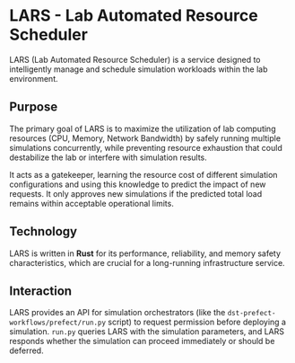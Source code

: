 # LARS - Lab Automated Resource Scheduler

LARS (Lab Automated Resource Scheduler) is a service designed to intelligently manage and schedule simulation workloads within the lab environment.

## Purpose

The primary goal of LARS is to maximize the utilization of lab computing resources (CPU, Memory, Network Bandwidth) by safely running multiple simulations concurrently, while preventing resource exhaustion that could destabilize the lab or interfere with simulation results.

It acts as a gatekeeper, learning the resource cost of different simulation configurations and using this knowledge to predict the impact of new requests. It only approves new simulations if the predicted total load remains within acceptable operational limits.

## Technology

LARS is written in **Rust** for its performance, reliability, and memory safety characteristics, which are crucial for a long-running infrastructure service.

## Interaction

LARS provides an API for simulation orchestrators (like the `dst-prefect-workflows/prefect/run.py` script) to request permission before deploying a simulation. `run.py` queries LARS with the simulation parameters, and LARS responds whether the simulation can proceed immediately or should be deferred. 